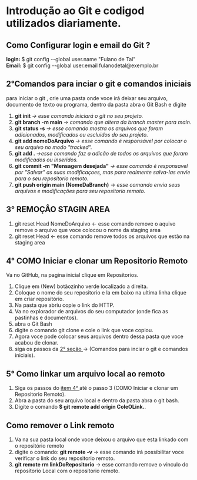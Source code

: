 <h1> Introdução ao Git e codigod utilizados diariamente.</h1>

<div class="email">
<h2> Como Configurar login e email do  Git ? </h2>
<strong> login: </strong> $ git config --global user.name "Fulano de Tal" <br>
<strong> Email: </strong> $ git config --global user.email fulanodetal@exemplo.br 
</div>

<div id="Comandos-Iniciais">
 <h2> 2°Comandos para inciar o git e comandos iniciais </h2>
 para iniciar o git , crie uma pasta onde voce irá deixar seu arquivo, documento de texto ou programa, dentro da pasta abra o Git Bash e digite 
 <ol>
    <li>  <strong>git init   </strong>                         <i> -> esse comando iniciará o git no seu projeto.</i> </li>
    <li>  <strong>git branch -m main </strong>                 <i> -> comando que altera da branch master para main.</i> </li>
    <li>  <strong>git status -s </strong>              <i>-> esse comando mostra os arquivos que foram adicionados, modificados ou escluidos do seu projeto.</i> </li>
    <li>  <strong>git add nomeDoArquivo </strong>              <i> -> esse comando é responsável por colocar o seu arquivo no modo "tracked".</i> </li>
    <li> <strong>git add . </strong>                           <i>->esse comando  faz a adicão de todos os arquivos que foram modificados ou inseridos.</i> </li>
    <li> <strong>git commit -m "Mensagem desejada"</strong>    <i>-> esse comando é responsavel por "Salvar" as suas modificaçoes, mas para realmente salva-las envie       para o seu repositorio remoto.</i> </li>
   <li> <strong>git push origin  main (NomeDaBranch)</strong> -><i> esse comando envia seus arquivos e modificações para seu repositorio remoto.</i> </li>
 </ol>
    </div>


<h2> 3° REMOÇÂO STAGIN AREA </h2>
 
 <ol>
 <li>  git reset Head NomeDoArquivo        <- esse comando remove o aquivo remove o arquivo que voce colocou o nome da staging area </li>
 <li>  git reset Head                   <- esse comando remove todos os arquivos que estão na staging area </li> 
</ol>

<div id="clonar-um-Repositorio-Remoto">
  <h2> 4° COMO Iniciar e clonar um Repositorio Remoto </h2>

   Va no GitHub, na pagina inicial clique em Repositorios.
   <ol>
    <li>Clique em (New) botãozinho verde localizado a direita.</li>
    <li>Coloque o nome do seu repositorio e la em baixo na ultima linha clique em criar repositório.</li>
    <li>Na pasta que abriu copie o link do HTTP.</li>
    <li>Va no explorador de arquivos do seu computador (onde fica as pastinhas e documentos).</li>
    <li>abra o Git Bash</li>
    <li>digite o comando git clone e cole o link que voce copiou.</li>
    <li>Agora voce pode colocar seus arquivos dentro dessa pasta que voce acabou de clonar. </li>
    <li>siga os passos da <a href="#Comandos-Iniciais">2° seção <a/> -> (Comandos para inciar o git e comandos iniciais).</li>
  </ol>
</div>

<div class="5° Como linkar um arquivo local ao remoto">
        <h2> 5° Como linkar um arquivo local ao remoto </h2>
  <ol>  
    <li>Siga os passos do <a href="#clonar-um-Repositorio-Remoto"> item 4° </a> até o passo 3 (COMO Iniciar e clonar um Repositorio Remoto).</li>
    <li>Abra a pasta do seu arquivo local e dentro da pasta abra o git bash.</li>
    <li>Digite o comando <strong> $ git remote add origin ColeOLink.</strong>.   
  </ol>
</div>
  
  <h2> Como remover o Link remoto </h2>
  <ol>
    <li> Va na sua pasta local onde voce deixou o arquivo que esta linkado com o repositório remoto</li>
  <li> digite o comando: <strong> git remote -v </strong> -> esse comando irá possibilitar voce verificar o link do seu repositorio remoto.</li>
 <li> <strong>git remote rm linkDoRepositorio</strong> -> esse comando remove o vinculo do repositorio Local com o repositorio remoto. </li>
